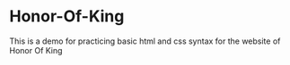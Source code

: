 # Honor-Of-King
This is a demo for practicing basic html and css syntax for the website of Honor Of King
